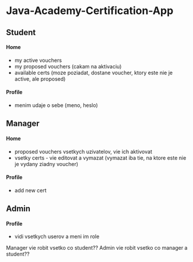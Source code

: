 # Java-Academy-Certification-App

## Student

#### Home

- my active vouchers
- my proposed vouchers (cakam na aktivaciu)
- available certs (moze poziadat, dostane voucher, ktory este nie je active, ale proposed)

#### Profile

- menim udaje o sebe (meno, heslo)

## Manager

#### Home

- proposed vouchers vsetkych uzivatelov, vie ich aktivovat
- vsetky certs - vie editovat a vymazat (vymazat iba tie, na ktore este nie je vydany ziadny voucher)

#### Profile

- add new cert

## Admin

#### Profile

- vidi vsetkych userov a meni im role


Manager vie robit vsetko co student??
Admin vie robit vsetko co manager a student??
